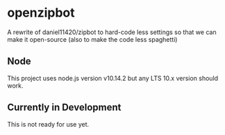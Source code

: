 # openzipbot
A rewrite of daniel11420/zipbot to hard-code less settings so that we can make it open-source (also to make the code less spaghetti)

## Node
This project uses node.js version v10.14.2 but any LTS 10.x version should work.

## Currently in Development
This is not ready for use yet.
